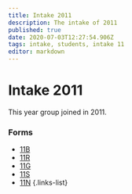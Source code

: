 ```yaml
---
title: Intake 2011
description: The intake of 2011
published: true
date: 2020-07-03T12:27:54.906Z
tags: intake, students, intake 11
editor: markdown
---
```


# Intake 2011
This year group joined in 2011.
### Forms
- [11B](/students/past/intake-11/b)
- [11R](/students/past/intake-11/r)
- [11G](/students/past/intake-11/g)
- [11S](/students/past/intake-11/s)
- [11N](/students/past/intake-11/n)
{.links-list}

